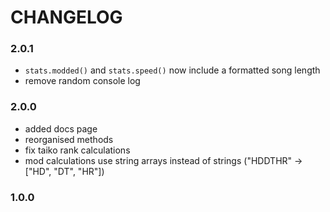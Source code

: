 # CHANGELOG

### 2.0.1

- `stats.modded()` and `stats.speed()` now include a formatted song length 
- remove random console log

### 2.0.0
- added docs page
- reorganised methods
- fix taiko rank calculations
- mod calculations use string arrays instead of strings ("HDDTHR" -> ["HD", "DT", "HR"])

### 1.0.0
